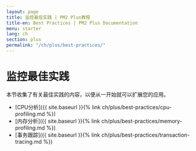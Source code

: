 ```yaml
---
layout: page
title: 监控最佳实践 | PM2 Plus教程
title-en: Best Practices | PM2 Plus Documentation
menu: starter
lang: ch
section: plus
permalink: "/ch/plus/best-practices/"
---
```


# 监控最佳实践

本节收集了有关最佳实践的内容，以便从一开始就可以扩展您的应用。

- [CPU分析]({{ site.baseurl }}{% link ch/plus/best-practices/cpu-profiling.md %})
- [内存分析]({{ site.baseurl }}{% link ch/plus/best-practices/memory-profiling.md %})
- [事务跟踪]({{ site.baseurl }}{% link ch/plus/best-practices/transaction-tracing.md %})
